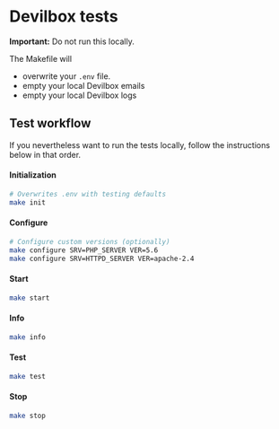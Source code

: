 # Devilbox tests

**Important:** Do not run this locally.

The Makefile will
* overwrite your `.env` file.
* empty your local Devilbox emails
* empty your local Devilbox logs


## Test workflow

If you nevertheless want to run the tests locally, follow the instructions below in that order.

#### Initialization
```bash
# Overwrites .env with testing defaults
make init
```

#### Configure
```bash
# Configure custom versions (optionally)
make configure SRV=PHP_SERVER VER=5.6
make configure SRV=HTTPD_SERVER VER=apache-2.4
```

#### Start
```bash
make start
```

#### Info
```bash
make info
```

#### Test

```bash
make test
```

#### Stop
```bash
make stop
```
